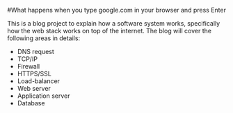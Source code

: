 #What happens when you type google.com in your browser and press Enter

This is a blog project to explain how a software system works, specifically
how the web stack works on top of the internet. The blog will cover the 
following areas in details:

- DNS request
- TCP/IP
- Firewall
- HTTPS/SSL
- Load-balancer
- Web server
- Application server
- Database
